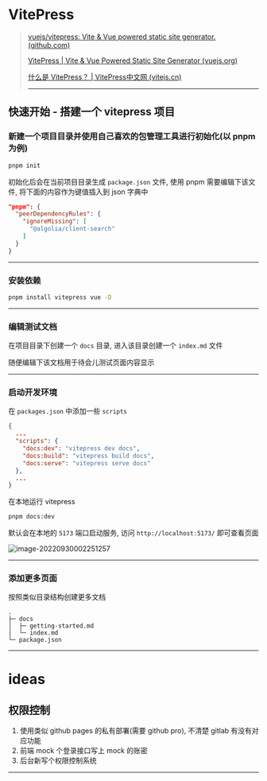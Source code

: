 # VitePress

> [vuejs/vitepress: Vite & Vue powered static site generator. (github.com)](https://github.com/vuejs/vitepress)
>
> [VitePress | Vite & Vue Powered Static Site Generator (vuejs.org)](https://vitepress.vuejs.org/)
>
> [什么是 VitePress？ | VitePress中文网 (vitejs.cn)](https://vitejs.cn/vitepress/)
>
> ---

## 快速开始 - 搭建一个 vitepress 项目

### 新建一个项目目录并使用自己喜欢的包管理工具进行初始化(以 pnpm 为例)

```bash
pnpm init
```

初始化后会在当前项目目录生成 `package.json` 文件, 使用 pnpm 需要编辑下该文件, 将下面的内容作为键值插入到 json 字典中

```json
"pnpm": {
  "peerDependencyRules": {
    "ignoreMissing": [
      "@algolia/client-search"
    ]
  }
}
```

---

### 安装依赖

```bash
pnpm install vitepress vue -D
```

---

### 编辑测试文档

在项目目录下创建一个 `docs` 目录, 进入该目录创建一个 `index.md` 文件

随便编辑下该文档用于待会儿测试页面内容显示

---

### 启动开发环境

在 `packages.json` 中添加一些 `scripts`

```json
{
  ...
  "scripts": {
    "docs:dev": "vitepress dev docs",
    "docs:build": "vitepress build docs",
    "docs:serve": "vitepress serve docs"
  },
  ...
}
```

在本地运行 vitepress

```bash
pnpm docs:dev
```

默认会在本地的 `5173` 端口启动服务, 访问 `http://localhost:5173/` 即可查看页面

![image-20220930002251257](http://cdn.ayusummer233.top/img/202209300023668.png)

---

### 添加更多页面

按照类似目录结构创建更多文档

```
.
├─ docs
│  ├─ getting-started.md
│  └─ index.md
└─ package.json
```

---

# ideas

## 权限控制

1. 使用类似 github pages 的私有部署(需要 github pro), 不清楚 gitlab 有没有对应功能
2. 前端 mock 个登录接口写上 mock 的账密
3. 后台新写个权限控制系统

---

